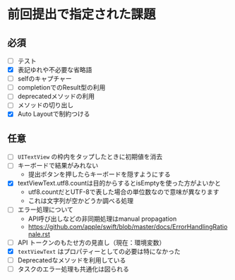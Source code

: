 # 前回提出で指定された課題  
  
## 必須  
  
- [ ] テスト  
- [x] 表記ゆれや不必要な省略語  
- [ ] selfのキャプチャー  
- [ ] completionでのResult型の利用  
- [ ] deprecatedメソッドの利用  
- [ ] メソッドの切り出し  
- [x] Auto Layoutで制約つける  
  
## 任意  
  
- [ ] `UITextView` の枠内をタップしたときに初期値を消去  
- [ ] キーボードで結果がみれない  
    - 提出ボタンを押したらキーボードを隠すようにする    
- [x] textViewText.utf8.countは目的からするとisEmptyを使った方がよいかと  
    - utf8.countだとUTF-8で表した場合の単位数なので意味が異なります  
    - これは文字列が空かどうか調べる処理  
- [ ] エラー処理について  
    - API呼び出しなどの非同期処理はmanual propagation  
    - https://github.com/apple/swift/blob/master/docs/ErrorHandlingRationale.rst  
- [ ] API トークンのもたせ方の見直し（現在：環境変数）  
- [x] `textViewText` はプロパティーとしての必要は特になかった  
- [ ] Deprecatedなメソッドを利用している  
- [ ] タスクのエラー処理も共通化は図られる  
